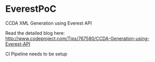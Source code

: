 # EverestPoC
CCDA XML Generation using Everest API

Read the detailed blog here: http://www.codeproject.com/Tips/767580/CCDA-Generation-using-Everest-API

CI Pipeline needs to be setup
